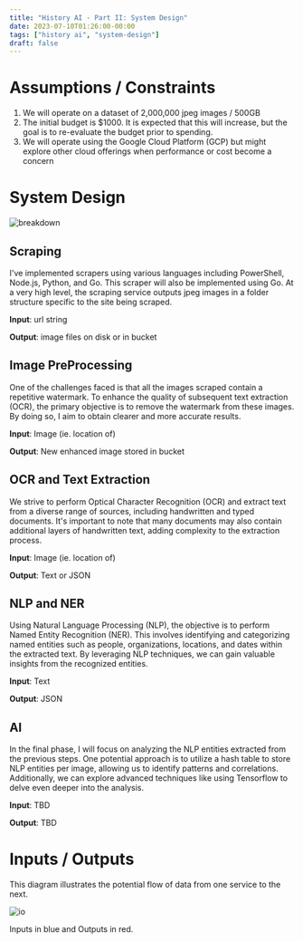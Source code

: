 ```yaml
---
title: "History AI - Part II: System Design"
date: 2023-07-10T01:26:00-00:00
tags: ["history ai", "system-design"]
draft: false
---
```


# Assumptions / Constraints

1. We will operate on a dataset of 2,000,000 jpeg images / 500GB
1. The initial budget is $1000. It is expected that this will increase, but the goal is to re-evaluate the budget prior to spending.
1. We will operate using the Google Cloud Platform (GCP) but might explore other cloud offerings when performance or cost become a concern

# System Design

![breakdown](/images/hai-system-breakdown.svg)

## Scraping

I've implemented scrapers using various languages including PowerShell, Node.js, Python, and Go. This scraper will also be implemented using Go. At a very high level, the scraping service outputs jpeg images in a folder structure specific to the site being scraped.

**Input**: url string

**Output**: image files on disk or in bucket

## Image PreProcessing

One of the challenges faced is that all the images scraped contain a repetitive watermark. To enhance the quality of subsequent text extraction (OCR), the primary objective is to remove the watermark from these images. By doing so, I aim to obtain clearer and more accurate results.

**Input**: Image (ie. location of)

**Output**: New enhanced image stored in bucket

## OCR and Text Extraction

We strive to perform Optical Character Recognition (OCR) and extract text from a diverse range of sources, including handwritten and typed documents. It's important to note that many documents may also contain additional layers of handwritten text, adding complexity to the extraction process.

**Input**: Image (ie. location of)

**Output**: Text or JSON

## NLP and NER

Using Natural Language Processing (NLP), the objective is to perform Named Entity Recognition (NER). This involves identifying and categorizing named entities such as people, organizations, locations, and dates within the extracted text. By leveraging NLP techniques, we can gain valuable insights from the recognized entities.

**Input**: Text

**Output**: JSON

## AI

In the final phase, I will focus on analyzing the NLP entities extracted from the previous steps. One potential approach is to utilize a hash table to store NLP entities per image, allowing us to identify patterns and correlations. Additionally, we can explore advanced techniques like using Tensorflow to delve even deeper into the analysis.

**Input**: TBD

**Output**: TBD

# Inputs / Outputs

This diagram illustrates the potential flow of data from one service to the next.

![io](/images/hai-system-breakdown-i_o.svg)

Inputs in blue and Outputs in red.
